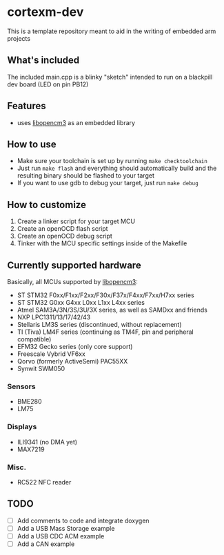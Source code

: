 # cortexm-dev
This is a template repository meant to aid in the writing of embedded arm projects
## What's included
The included main.cpp is a blinky "sketch" intended to run on a blackpill dev board (LED on pin PB12)
## Features
* uses [libopencm3](https://github.com/libopencm3/libopencm3) as an embedded library
## How to use
* Make sure your toolchain is set up by running `make checktoolchain`
* Just run `make flash` and everything should automatically build and the resulting binary should be flashed to your target
* If you want to use gdb to debug your target, just run `make debug`
## How to customize
1. Create a linker script for your target MCU
2. Create an openOCD flash script
3. Create an openOCD debug script
4. Tinker with the MCU specific settings inside of the Makefile

## Currently supported hardware
Basically, all MCUs supported by [libopencm3](https://github.com/libopencm3/libopencm3):

- ST STM32 F0xx/F1xx/F2xx/F30x/F37x/F4xx/F7xx/H7xx series
- ST STM32 G0xx G4xx L0xx L1xx L4xx series
- Atmel SAM3A/3N/3S/3U/3X series, as well as SAMDxx and friends
- NXP LPC1311/13/17/42/43
- Stellaris LM3S series (discontinued, without replacement)
- TI (Tiva) LM4F series (continuing as TM4F, pin and peripheral compatible)
- EFM32 Gecko series (only core support)
- Freescale Vybrid VF6xx
- Qorvo (formerly ActiveSemi) PAC55XX
- Synwit SWM050
### Sensors
- BME280
- LM75
### Displays
- ILI9341 (no DMA yet)
- MAX7219
### Misc.
- RC522 NFC reader

## TODO
- [ ] Add comments to code and integrate doxygen
- [ ] Add a USB Mass Storage example
- [ ] Add a USB CDC ACM example
- [ ] Add a CAN example
